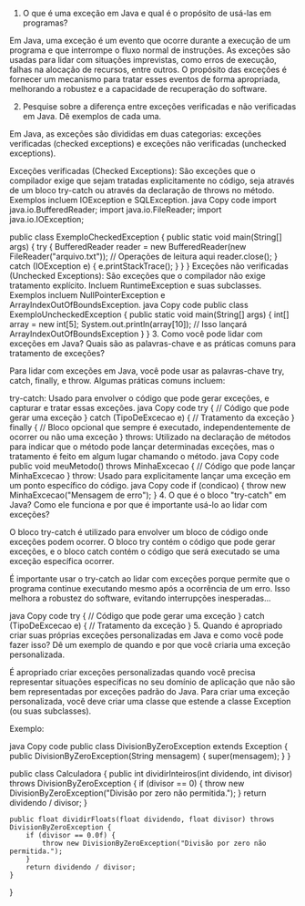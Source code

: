 1. O que é uma exceção em Java e qual é o propósito de usá-las em programas?

Em Java, uma exceção é um evento que ocorre durante a execução de um programa e que interrompe o fluxo normal de instruções. As exceções são usadas para lidar com situações imprevistas, como erros de execução, falhas na alocação de recursos, entre outros. O propósito das exceções é fornecer um mecanismo para tratar esses eventos de forma apropriada, melhorando a robustez e a capacidade de recuperação do software.

2. Pesquise sobre a diferença entre exceções verificadas e não verificadas em Java. Dê exemplos de cada uma.

Em Java, as exceções são divididas em duas categorias: exceções verificadas (checked exceptions) e exceções não verificadas (unchecked exceptions).

Exceções verificadas (Checked Exceptions): São exceções que o compilador exige que sejam tratadas explicitamente no código, seja através de um bloco try-catch ou através da declaração de throws no método. Exemplos incluem IOException e SQLException.
java
Copy code
import java.io.BufferedReader;
import java.io.FileReader;
import java.io.IOException;

public class ExemploCheckedException {
    public static void main(String[] args) {
        try {
            BufferedReader reader = new BufferedReader(new FileReader("arquivo.txt"));
            // Operações de leitura aqui
            reader.close();
        } catch (IOException e) {
            e.printStackTrace();
        }
    }
}
Exceções não verificadas (Unchecked Exceptions): São exceções que o compilador não exige tratamento explícito. Incluem RuntimeException e suas subclasses. Exemplos incluem NullPointerException e ArrayIndexOutOfBoundsException.
java
Copy code
public class ExemploUncheckedException {
    public static void main(String[] args) {
        int[] array = new int[5];
        System.out.println(array[10]); // Isso lançará ArrayIndexOutOfBoundsException
    }
}
3. Como você pode lidar com exceções em Java? Quais são as palavras-chave e as práticas comuns para tratamento de exceções?

Para lidar com exceções em Java, você pode usar as palavras-chave try, catch, finally, e throw. Algumas práticas comuns incluem:

try-catch: Usado para envolver o código que pode gerar exceções, e capturar e tratar essas exceções.
java
Copy code
try {
    // Código que pode gerar uma exceção
} catch (TipoDeExcecao e) {
    // Tratamento da exceção
} finally {
    // Bloco opcional que sempre é executado, independentemente de ocorrer ou não uma exceção
}
throws: Utilizado na declaração de métodos para indicar que o método pode lançar determinadas exceções, mas o tratamento é feito em algum lugar chamando o método.
java
Copy code
public void meuMetodo() throws MinhaExcecao {
    // Código que pode lançar MinhaExcecao
}
throw: Usado para explicitamente lançar uma exceção em um ponto específico do código.
java
Copy code
if (condicao) {
    throw new MinhaExcecao("Mensagem de erro");
}
4. O que é o bloco "try-catch" em Java? Como ele funciona e por que é importante usá-lo ao lidar com exceções?

O bloco try-catch é utilizado para envolver um bloco de código onde exceções podem ocorrer. O bloco try contém o código que pode gerar exceções, e o bloco catch contém o código que será executado se uma exceção específica ocorrer.

É importante usar o try-catch ao lidar com exceções porque permite que o programa continue executando mesmo após a ocorrência de um erro. Isso melhora a robustez do software, evitando interrupções inesperadas...

java
Copy code
try {
    // Código que pode gerar uma exceção
} catch (TipoDeExcecao e) {
    // Tratamento da exceção
}
5. Quando é apropriado criar suas próprias exceções personalizadas em Java e como você pode fazer isso? Dê um exemplo de quando e por que você criaria uma exceção personalizada.

É apropriado criar exceções personalizadas quando você precisa representar situações específicas no seu domínio de aplicação que não são bem representadas por exceções padrão do Java. Para criar uma exceção personalizada, você deve criar uma classe que estende a classe Exception (ou suas subclasses).

Exemplo:

java
Copy code
public class DivisionByZeroException extends Exception {
    public DivisionByZeroException(String mensagem) {
        super(mensagem);
    }
}

public class Calculadora {
    public int dividirInteiros(int dividendo, int divisor) throws DivisionByZeroException {
        if (divisor == 0) {
            throw new DivisionByZeroException("Divisão por zero não permitida.");
        }
        return dividendo / divisor;
    }

    public float dividirFloats(float dividendo, float divisor) throws DivisionByZeroException {
        if (divisor == 0.0f) {
            throw new DivisionByZeroException("Divisão por zero não permitida.");
        }
        return dividendo / divisor;
    }
}